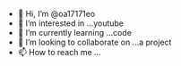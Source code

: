 - 👋 Hi, I’m @oa17171eo
- 👀 I’m interested in ...youtube
- 🌱 I’m currently learning ...code
- 💞️ I’m looking to collaborate on ...a project
- 📫 How to reach me ...

<!---
oa17171eo/oa17171eo is a ✨ special ✨ repository because its `README.md` (this file) appears on your GitHub profile.
You can click the Preview link to take a look at your changes.
--->
